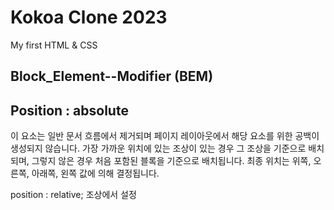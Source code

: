 # Kokoa Clone 2023 

My first HTML & CSS


## Block_Element--Modifier (BEM)

## Position : absolute
이 요소는 일반 문서 흐름에서 제거되며 페이지 레이아웃에서 해당 요소를 위한 공백이 생성되지 않습니다. 가장 가까운 위치에 있는 조상이 있는 경우 그 조상을 기준으로 배치되며, 그렇지 않은 경우 처음 포함된 블록을 기준으로 배치됩니다. 최종 위치는 위쪽, 오른쪽, 아래쪽, 왼쪽 값에 의해 결정됩니다.

position : relative; 조상에서 설정  